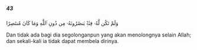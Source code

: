 ##### 43

<span class="ayah">وَلَمْ تَكُن لَّهُۥ فِئَةٌۭ يَنصُرُونَهُۥ مِن دُونِ ٱللَّهِ وَمَا كَانَ مُنتَصِرًا</span>

<span class="ayah_translation">Dan tidak ada bagi dia segolonganpun yang akan menolongnya selain Allah; dan sekali-kali ia tidak dapat membela dirinya.</span>
